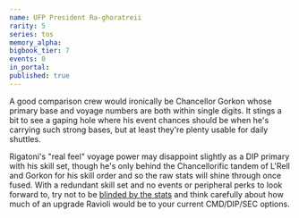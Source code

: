 ```yaml
---
name: UFP President Ra-ghoratreii
rarity: 5
series: tos
memory_alpha: 
bigbook_tier: 7
events: 0
in_portal:
published: true
---
```


A good comparison crew would ironically be Chancellor Gorkon whose primary base and voyage numbers are both within single digits. It stings a bit to see a gaping hole where his event chances should be when he's carrying such strong bases, but at least they're plenty usable for daily shuttles.

Rigatoni's "real feel" voyage power may disappoint slightly as a DIP primary with his skill set, though he's only behind the Chancellorific tandem of L'Rell and Gorkon for his skill order and so the raw stats will shine through once fused. With a redundant skill set and no events or peripheral perks to look forward to, try not to be [blinded by the stats](https://www.youtube.com/watch?v=lcWVL4B-4pI) and think carefully about how much of an upgrade Ravioli would be to your current CMD/DIP/SEC options.
